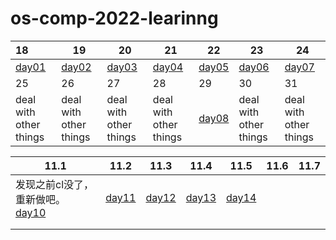 # os-comp-2022-learinng

| 18                          | 19                          | 20                          | 21                          | 22                          | 23                          | 24                          |
|:--------------------------- | --------------------------- | --------------------------- | --------------------------- | --------------------------- | --------------------------- | --------------------------- |
| [day01](./records/day01.md) | [day02](./records/day02.md) | [day03](./records/day03.md) | [day04](./records/day04.md) | [day05](./records/day05.md) | [day06](./records/day06.md) | [day07](./records/day07.md) |
| 25                          | 26                          | 27                          | 28                          | 29                          | 30                          | 31                          |
| deal with other things      | deal with other things      | deal with other things      | deal with other things      | [day08](./records/day08.md) | deal with other things      | deal with other things      |

| 11.1                                      | 11.2                        | 11.3                        | 11.4                        | 11.5                        | 11.6 | 11.7 |
| ----------------------------------------- | --------------------------- | --------------------------- | --------------------------- | --------------------------- | ---- | ---- |
| 发现之前cl没了，重新做吧。[day10](./records/day10.md) | [day11](./records/day11.md) | [day12](./records/day12.md) | [day13](./records/day13.md) | [day14](./records/day14.md) |      |      |
|                                           |                             |                             |                             |                             |      |      |
|                                           |                             |                             |                             |                             |      |      |